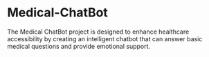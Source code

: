 # Medical-ChatBot
The Medical ChatBot project is designed to enhance healthcare accessibility by creating an intelligent chatbot that can answer basic medical questions and provide emotional support. 
